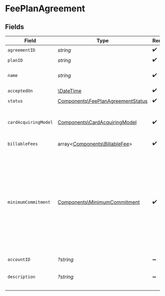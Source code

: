 # FeePlanAgreement


## Fields

| Field                                                                                                                                               | Type                                                                                                                                                | Required                                                                                                                                            | Description                                                                                                                                         |
| --------------------------------------------------------------------------------------------------------------------------------------------------- | --------------------------------------------------------------------------------------------------------------------------------------------------- | --------------------------------------------------------------------------------------------------------------------------------------------------- | --------------------------------------------------------------------------------------------------------------------------------------------------- |
| `agreementID`                                                                                                                                       | *string*                                                                                                                                            | :heavy_check_mark:                                                                                                                                  | N/A                                                                                                                                                 |
| `planID`                                                                                                                                            | *string*                                                                                                                                            | :heavy_check_mark:                                                                                                                                  | N/A                                                                                                                                                 |
| `name`                                                                                                                                              | *string*                                                                                                                                            | :heavy_check_mark:                                                                                                                                  | The name of the agreement.                                                                                                                          |
| `acceptedOn`                                                                                                                                        | [\DateTime](https://www.php.net/manual/en/class.datetime.php)                                                                                       | :heavy_check_mark:                                                                                                                                  | N/A                                                                                                                                                 |
| `status`                                                                                                                                            | [Components\FeePlanAgreementStatus](../../Models/Components/FeePlanAgreementStatus.md)                                                              | :heavy_check_mark:                                                                                                                                  | N/A                                                                                                                                                 |
| `cardAcquiringModel`                                                                                                                                | [Components\CardAcquiringModel](../../Models/Components/CardAcquiringModel.md)                                                                      | :heavy_check_mark:                                                                                                                                  | Specifies the card processing pricing model                                                                                                         |
| `billableFees`                                                                                                                                      | array<[Components\BillableFee](../../Models/Components/BillableFee.md)>                                                                             | :heavy_check_mark:                                                                                                                                  | N/A                                                                                                                                                 |
| `minimumCommitment`                                                                                                                                 | [Components\MinimumCommitment](../../Models/Components/MinimumCommitment.md)                                                                        | :heavy_check_mark:                                                                                                                                  | The minimum spending amount that must be met in the billing period. If actual usage is below the minimum amount, account is charged the difference. |
| `accountID`                                                                                                                                         | *?string*                                                                                                                                           | :heavy_minus_sign:                                                                                                                                  | N/A                                                                                                                                                 |
| `description`                                                                                                                                       | *?string*                                                                                                                                           | :heavy_minus_sign:                                                                                                                                  | The description of the agreement.                                                                                                                   |